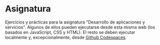 # Asignatura

Ejercicios y prácticas para la asignatura "Desarrollo de aplicaciones y servicios". Algunos de ellos pueden ejecutarse desde esta misma web (los basados en JavaScript, CSS y HTML). El resto se deben ejecutar localmente y, excepcionalmente, desde [Github Codespaces](https://github.com/features/codespaces).